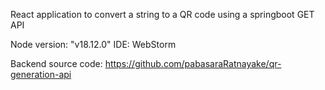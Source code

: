 React application to convert a string to a QR code using a springboot GET API

Node version: "v18.12.0"
IDE: WebStorm

Backend source code: https://github.com/pabasaraRatnayake/qr-generation-api
